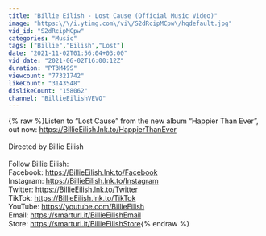```yaml
---
title: "Billie Eilish - Lost Cause (Official Music Video)"
image: "https:\/\/i.ytimg.com\/vi\/S2dRcipMCpw\/hqdefault.jpg"
vid_id: "S2dRcipMCpw"
categories: "Music"
tags: ["Billie","Eilish","Lost"]
date: "2021-11-02T01:56:04+03:00"
vid_date: "2021-06-02T16:00:12Z"
duration: "PT3M49S"
viewcount: "77321742"
likeCount: "3143548"
dislikeCount: "158062"
channel: "BillieEilishVEVO"
---
```

{% raw %}Listen to “Lost Cause” from the new album “Happier Than Ever”, out now: <a rel="nofollow" target="blank" href="https://BillieEilish.lnk.to/HappierThanEver">https://BillieEilish.lnk.to/HappierThanEver</a><br /><br />Directed by Billie Eilish <br /><br />Follow Billie Eilish: <br />Facebook: <a rel="nofollow" target="blank" href="https://BillieEilish.lnk.to/Facebook">https://BillieEilish.lnk.to/Facebook</a><br />Instagram: <a rel="nofollow" target="blank" href="https://BillieEilish.lnk.to/Instagram">https://BillieEilish.lnk.to/Instagram</a><br />Twitter: <a rel="nofollow" target="blank" href="https://BillieEilish.lnk.to/Twitter">https://BillieEilish.lnk.to/Twitter</a><br />TikTok: <a rel="nofollow" target="blank" href="https://BillieEilish.lnk.to/TikTok">https://BillieEilish.lnk.to/TikTok</a><br />YouTube: <a rel="nofollow" target="blank" href="https://youtube.com/BillieEilish">https://youtube.com/BillieEilish</a><br />Email: <a rel="nofollow" target="blank" href="https://smarturl.it/BillieEilishEmail">https://smarturl.it/BillieEilishEmail</a><br />Store: <a rel="nofollow" target="blank" href="https://smarturl.it/BillieEilishStore">https://smarturl.it/BillieEilishStore</a>{% endraw %}
